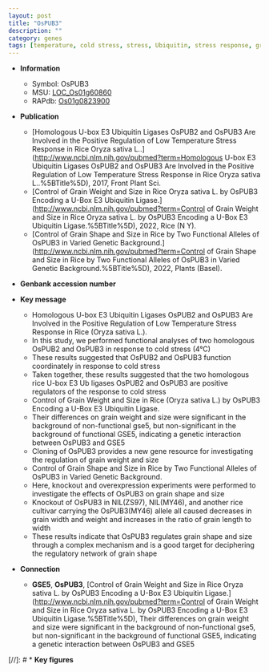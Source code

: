 ```yaml
---
layout: post
title: "OsPUB3"
description: ""
category: genes
tags: [temperature, cold stress, stress, Ubiquitin, stress response, grain, grain weight, grain length, grain shape, grain width]
---
```


* **Information**  
    + Symbol: OsPUB3  
    + MSU: [LOC_Os01g60860](http://rice.uga.edu/cgi-bin/ORF_infopage.cgi?orf=LOC_Os01g60860)  
    + RAPdb: [Os01g0823900](https://rapdb.dna.affrc.go.jp/locus/?name=Os01g0823900)  

* **Publication**  
    + [Homologous U-box E3 Ubiquitin Ligases OsPUB2 and OsPUB3 Are Involved in the Positive Regulation of Low Temperature Stress Response in Rice Oryza sativa L..](http://www.ncbi.nlm.nih.gov/pubmed?term=Homologous U-box E3 Ubiquitin Ligases OsPUB2 and OsPUB3 Are Involved in the Positive Regulation of Low Temperature Stress Response in Rice Oryza sativa L..%5BTitle%5D), 2017, Front Plant Sci.
    + [Control of Grain Weight and Size in Rice Oryza sativa L. by OsPUB3 Encoding a U-Box E3 Ubiquitin Ligase.](http://www.ncbi.nlm.nih.gov/pubmed?term=Control of Grain Weight and Size in Rice Oryza sativa L. by OsPUB3 Encoding a U-Box E3 Ubiquitin Ligase.%5BTitle%5D), 2022, Rice (N Y).
    + [Control of Grain Shape and Size in Rice by Two Functional Alleles of OsPUB3 in Varied Genetic Background.](http://www.ncbi.nlm.nih.gov/pubmed?term=Control of Grain Shape and Size in Rice by Two Functional Alleles of OsPUB3 in Varied Genetic Background.%5BTitle%5D), 2022, Plants (Basel).

* **Genbank accession number**  

* **Key message**  
    + Homologous U-box E3 Ubiquitin Ligases OsPUB2 and OsPUB3 Are Involved in the Positive Regulation of Low Temperature Stress Response in Rice (Oryza sativa L.).
    + In this study, we performed functional analyses of two homologous OsPUB2 and OsPUB3 in response to cold stress (4°C)
    + These results suggested that OsPUB2 and OsPUB3 function coordinately in response to cold stress
    + Taken together, these results suggested that the two homologous rice U-box E3 Ub ligases OsPUB2 and OsPUB3 are positive regulators of the response to cold stress
    + Control of Grain Weight and Size in Rice (Oryza sativa L.) by OsPUB3 Encoding a U-Box E3 Ubiquitin Ligase.
    + Their differences on grain weight and size were significant in the background of non-functional gse5, but non-significant in the background of functional GSE5, indicating a genetic interaction between OsPUB3 and GSE5
    + Cloning of OsPUB3 provides a new gene resource for investigating the regulation of grain weight and size
    + Control of Grain Shape and Size in Rice by Two Functional Alleles of OsPUB3 in Varied Genetic Background.
    + Here, knockout and overexpression experiments were performed to investigate the effects of OsPUB3 on grain shape and size
    + Knockout of OsPUB3 in NIL(ZS97), NIL(MY46), and another rice cultivar carrying the OsPUB3(MY46) allele all caused decreases in grain width and weight and increases in the ratio of grain length to width
    + These results indicate that OsPUB3 regulates grain shape and size through a complex mechanism and is a good target for deciphering the regulatory network of grain shape

* **Connection**  
    + __GSE5__, __OsPUB3__, [Control of Grain Weight and Size in Rice Oryza sativa L. by OsPUB3 Encoding a U-Box E3 Ubiquitin Ligase.](http://www.ncbi.nlm.nih.gov/pubmed?term=Control of Grain Weight and Size in Rice Oryza sativa L. by OsPUB3 Encoding a U-Box E3 Ubiquitin Ligase.%5BTitle%5D),  Their differences on grain weight and size were significant in the background of non-functional gse5, but non-significant in the background of functional GSE5, indicating a genetic interaction between OsPUB3 and GSE5

[//]: # * **Key figures**  


